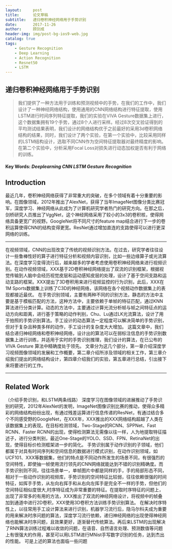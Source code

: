 ```yaml
---
layout:     post
title:      论文草稿
subtitle:   递归卷积神经网络用于手势识别
date:       2017-11-26
author:     顾剑成
header-img: img/post-bg-ios9-web.jpg
catalog: true
tags:
    - Gesture Recognition
    - Deep Learning
    - Action Recognition
    - Resnet50
    - LSTM
---
```


## 递归卷积神经网络用于手势识别
>我们提供了一种方法用于训练和预测视频中的手势，在我们的工作中，我们设计了一种神经网络结构，使用通用的CNN网络结构进行特征提取，使用LSTM进行时间序列特征提取，我们的实验在VIVA Gesture数据集上进行，这个数据集拥有19个手势，通过8个人进行采样。经过8次交叉验证得到的平均测试结果表明，我们设计的网络结构优于之前最好的采用3d卷积网络结构的结果，同时，我们设计了两个实验，在第一个实验中，比较采用同样的LSTM结构设计，选取不同CNN作为空间特征提取器对最终精度的影响。在第二个实验中，分析采用Focal Loss对损失进行动态加权是否有利于网络的训练。

#### Key Words: *Deeplearning CNN LSTM Gesture Recognition*

## Introduction
最近几年，卷积神经网络获得了非常重大的突破，在多个领域有着十分重要的影响。在图像领域，2012年推出了AlexNet，获得了当年ImageNet图像分类比赛冠军，深度学习、神经网络从此成为了计算机研究学者热门的研究方向。在那之后，剑桥研究人员推出了VggNet，这个神经网络采用了较小的3x3的卷积核，使得网络具备更宽广的视野。GoogleNet将不同尺寸的feature map结合进行下一步的卷积运算使得CNN的结构变得更宽。ResNet通过增加直连的支路使得可以进行更深网络的训练。
***
在视频领域，CNN的出现改变了传统的视频识别方法。在过去，研究学者往往设计一些鲁棒性好的算子进行特征分析和视频内容识别，比如一些边缘算子或光流算法。在深度学习变得流行后，越来越多的学者考虑使用卷积神经网络来进行视频识别。在动作视频领域，XXX基于2D卷积神经网络提出了双流的识别框架，根据视觉传输到人脑中会经历视觉皮层和运动感知皮层的处理，设计了基于空间支路和运动支路的框架。XXX提出了3D卷积用来进行视频监控的行为识别，此后，XXX在1M Sports数据集上训练了C3D的神经网络，该网络在各个视频动作数据集上的表现都接近最优。
在手势识别领域，主要有两种不同的识别方法，静态的方法中主要是基于模板匹配的方法，这种方法中，主要依赖于单帧的特征匹配，通过KNN算法进行分类计算。动态的方法中，主要通过计算光流分析帧与帧之间特征点的运动方向和距离，进行基于策略的动作判别，Chu、Lu通过LK光流算法，设计了用于拍照的手势识别算法。手工设计的动态算法一定程度可以解决简单的手势识别，但对于复杂且种类多样的动作，手工设计的复杂度大大增加。
这篇文章中，我们结合递归神经网络和卷积神经网络，设计出的算法可以在弱标注信息的手势识别数据集上进行训练，并适用于实时的手势识别推理，我们设计的算法，在已公布的VIVA Gesture 算法中精确度处于领先。
文章分为这几个部分，第一章介绍深度学习视频图像领域的发展和工作概要，第二章介绍所涉及领域的相关工作，第三章介绍我们提出的网络结构设计，第四章介绍我们的实验，第五章进行总结，引出接下来将要进行的工作。

***
## Related Work
（介绍手势识别，和LSTM两条线路）
深度学习在图像领域的进展推动了手势识别的研究，2012年AlexNet的发明，ImageNet图像识别比赛的推动，使得众多精彩的网络结构纷纷出现，有通过残差运算进行信息传递的ResNet，有通过结合多个不同感受野的GoogleNet，在XXX年，XXX推出的XXX网络结构超越了人类在该数据集上的表现。在目标检测领域，Two-Stage的RCNN、SPPNet、Fast RCNN、Faster RCNN的出现，使得检测算法无需像以往一样，人为地提取特征描述子，进行分类判别，最近One-Stage的YOLO、SSD、FPN、RetinaNet的出现，使得目标价检测框架进一步的简化。
手势识别属于动作识别的子领域，他们都属于对具有时间序列和空间信息的数据进行模式识别，在动作识别领域，如UCF101、XXX等数据集，他们的特点是不同动作所发生的场景不同，有很强烈的空间特性，即使抽一帧使用流行领先的CNN网络就能达到不错的识别精确度。而手势识别则不同，往往场景单一，单帧图片中都是同样的手，手的局部形态不同，相对于一些动作识别的视频库，手势识别的空间特征比较弱，往往依赖很强的时间特征，如挥手手势，从左向右挥手和从右向左挥手是完全不一样的手势，但他们的空间特征相似度很大,时序特征成为非常重要的特征。在提取时序特征的问题上，出现了非常多的有用的方法，XXX推出了双流的神经网络设计，将视频中的帧叠加到通道中进行2D卷积，XXX使用3D卷积方法训练手势识别算法。
在解决时序特性上，以往常用手工设计算法来进行识别，机器学习流行后，隐马尔科夫成为重要的用来解决时序问题的算法，深度学习流行依赖，递归神经网络的出现使得神经网络也能解决时序问题，且效果更好，逐渐替代传统算法。再后来LSTM的出现解决了RNN算法训练过程难以收敛的问题，在语音、自然语言处理、预测数值等问题上有很强大的作用，甚至可以用LSTM进行MNist手写数字识别的任务，达到杰出的性能。
可是上述的算法也面临一些问题

